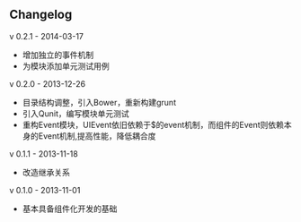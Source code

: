Changelog
--------------------

v 0.2.1 - 2014-03-17

+ 增加独立的事件机制
+ 为模块添加单元测试用例

v 0.2.0 - 2013-12-26

+ 目录结构调整，引入Bower，重新构建grunt
+ 引入Qunit，编写模块单元测试
+ 重构Event模块，UIEvent依旧依赖于$的event机制，而组件的Event则依赖本身的Event机制,提高性能，降低耦合度

v 0.1.1 - 2013-11-18

+ 改造继承关系

v 0.1.0 - 2013-11-01

+ 基本具备组件化开发的基础
